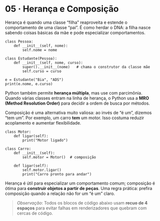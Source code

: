 # 05 · Herança e Composição

Herança é quando uma classe “filha” reaproveita e estende o comportamento de uma classe “pai”. É como herdar o DNA:
a filha nasce sabendo coisas básicas da mãe e pode especializar comportamentos.

    class Pessoa:
        def __init__(self, nome):
            self.nome = nome

    class Estudante(Pessoa):
        def __init__(self, nome, curso):
            super().__init__(nome)   # chama o construtor da classe mãe
            self.curso = curso

    e = Estudante("Bia", "ADS")
    print(e.nome, e.curso)

Python também permite **herança múltipla**, mas use com parcimônia. Quando várias classes entram na linha de herança,
o Python usa a **MRO (Method Resolution Order)** para decidir a ordem de busca por métodos.

Composição é uma alternativa muito valiosa: ao invés de “é um”, dizemos “tem um”. Por exemplo, um carro **tem** um motor.
Isso costuma reduzir acoplamento e aumentar flexibilidade.

    class Motor:
        def ligar(self):
            print("Motor ligado")

    class Carro:
        def __init__(self):
            self.motor = Motor()  # composição

        def ligar(self):
            self.motor.ligar()
            print("Carro pronto para andar")

Herança é útil para especializar um comportamento comum; composição é ótima para **construir objetos a partir de peças**.
Uma regra prática: prefira composição quando a relação não for um “é um” claro.

>*Observação*: Todos os blocos de código abaixo usam **recuo de 4 espaços** para evitar falhas em renderizadores que quebram com cercas de código.

